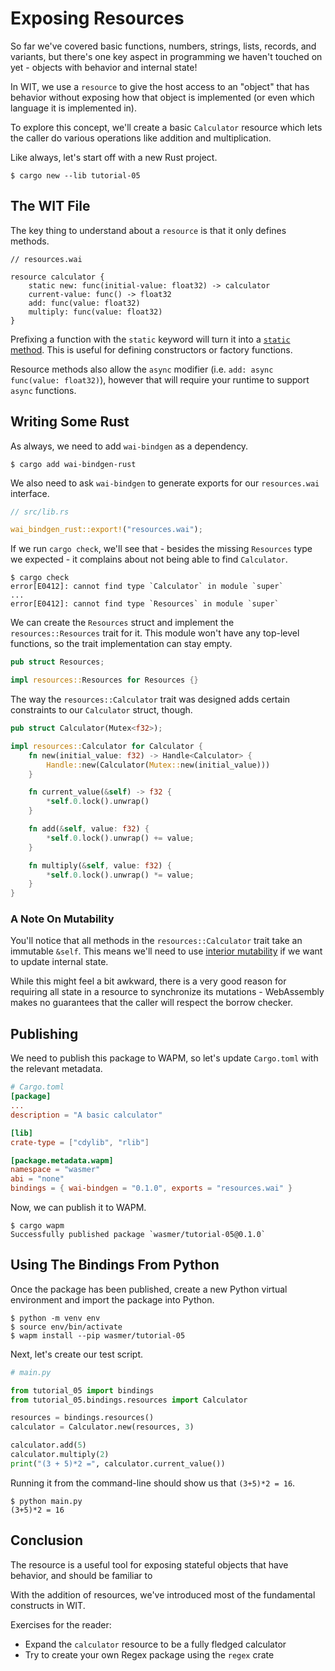 # Exposing Resources

So far we've covered basic functions, numbers, strings, lists, records, and
variants, but there's one key aspect in programming we haven't touched on yet -
objects with behavior and internal state!

In WIT, we use a `resource` to give the host access to an "object" that has
behavior without exposing how that object is implemented (or even which
language it is implemented in).

To explore this concept, we'll create a basic `Calculator` resource which lets
the caller do various operations like addition and multiplication.

Like always, let's start off with a new Rust project.

```console
$ cargo new --lib tutorial-05
```

## The WIT File

The key thing to understand about a `resource` is that it only defines methods.

```wai
// resources.wai

resource calculator {
    static new: func(initial-value: float32) -> calculator
    current-value: func() -> float32
    add: func(value: float32)
    multiply: func(value: float32)
}
```

Prefixing a function with the `static` keyword will turn it into a
[`static` method][static-method]. This is useful for defining constructors or
factory functions.

Resource methods also allow the `async` modifier (i.e.
`add: async func(value: float32)`), however that will require your runtime to
support `async` functions.

## Writing Some Rust

As always, we need to add `wai-bindgen` as a dependency.

```console
$ cargo add wai-bindgen-rust
```

We also need to ask `wai-bindgen` to generate exports for our `resources.wai`
interface.

```rust
// src/lib.rs

wai_bindgen_rust::export!("resources.wai");
```

If we run `cargo check`, we'll see that - besides the missing `Resources` type
we expected - it complains about not being able to find `Calculator`.

```console
$ cargo check
error[E0412]: cannot find type `Calculator` in module `super`
...
error[E0412]: cannot find type `Resources` in module `super`
```

We can create the `Resources` struct and implement the `resources::Resources`
trait for it. This module won't have any top-level functions, so the trait
implementation can stay empty.

```rust
pub struct Resources;

impl resources::Resources for Resources {}
```

The way the `resources::Calculator` trait was designed adds certain constraints
to our `Calculator` struct, though.

```rust
pub struct Calculator(Mutex<f32>);

impl resources::Calculator for Calculator {
    fn new(initial_value: f32) -> Handle<Calculator> {
        Handle::new(Calculator(Mutex::new(initial_value)))
    }

    fn current_value(&self) -> f32 {
        *self.0.lock().unwrap()
    }

    fn add(&self, value: f32) {
        *self.0.lock().unwrap() += value;
    }

    fn multiply(&self, value: f32) {
        *self.0.lock().unwrap() *= value;
    }
}
```

### A Note On Mutability

You'll notice that all methods in the `resources::Calculator` trait take an
immutable `&self`. This means we'll need to use [interior mutability][int-mut]
if we want to update internal state.

While this might feel a bit awkward, there is a very good reason for requiring
all state in a resource to synchronize its mutations - WebAssembly makes no
guarantees that the caller will respect the borrow checker.

## Publishing

We need to publish this package to WAPM, so let's update `Cargo.toml` with the
relevant metadata.

```toml
# Cargo.toml
[package]
...
description = "A basic calculator"

[lib]
crate-type = ["cdylib", "rlib"]

[package.metadata.wapm]
namespace = "wasmer"
abi = "none"
bindings = { wai-bindgen = "0.1.0", exports = "resources.wai" }
```

Now, we can publish it to WAPM.

```console
$ cargo wapm
Successfully published package `wasmer/tutorial-05@0.1.0`
```

## Using The Bindings From Python

Once the package has been published, create a new Python virtual environment
and import the package into Python.

```console
$ python -m venv env
$ source env/bin/activate
$ wapm install --pip wasmer/tutorial-05
```

Next, let's create our test script.

```python
# main.py

from tutorial_05 import bindings
from tutorial_05.bindings.resources import Calculator

resources = bindings.resources()
calculator = Calculator.new(resources, 3)

calculator.add(5)
calculator.multiply(2)
print("(3 + 5)*2 =", calculator.current_value())
```

Running it from the command-line should show us that `(3+5)*2 = 16`.

```console
$ python main.py
(3+5)*2 = 16
```

## Conclusion

The resource is a useful tool for exposing stateful objects that have behavior,
and should be familiar to

With the addition of resources, we've introduced most of the fundamental
constructs in WIT.

Exercises for the reader:

- Expand the `calculator` resource to be a fully fledged calculator
- Try to create your own Regex package using the `regex` crate

[static-method]: https://docs.python.org/3/library/functions.html#staticmethod
[int-mut]: https://doc.rust-lang.org/book/ch15-05-interior-mutability.html

